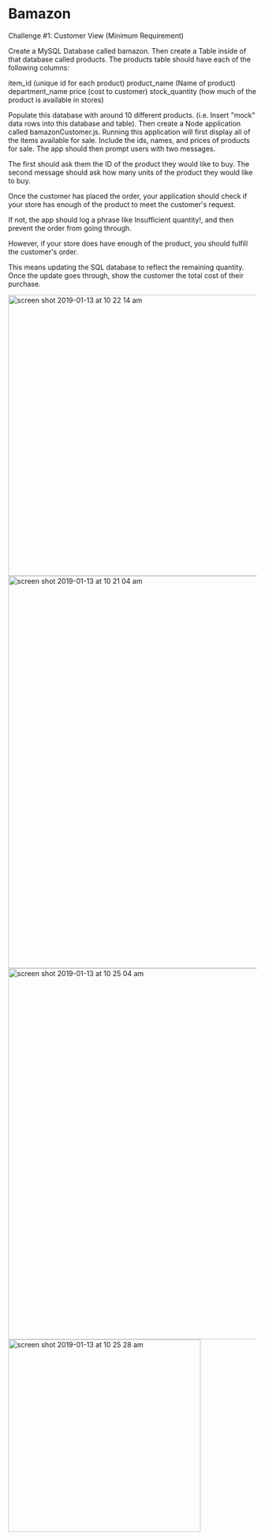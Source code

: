 # Bamazon
Challenge #1: Customer View (Minimum Requirement)


Create a MySQL Database called bamazon.
Then create a Table inside of that database called products.
The products table should have each of the following columns:



item_id (unique id for each product)
product_name (Name of product)
department_name
price (cost to customer)
stock_quantity (how much of the product is available in stores)



Populate this database with around 10 different products. (i.e. Insert "mock" data rows into this database and table).
Then create a Node application called bamazonCustomer.js. Running this application will first display all of the items available for sale. Include the ids, names, and prices of products for sale.
The app should then prompt users with two messages.



The first should ask them the ID of the product they would like to buy.
The second message should ask how many units of the product they would like to buy.



Once the customer has placed the order, your application should check if your store has enough of the product to meet the customer's request.



If not, the app should log a phrase like Insufficient quantity!, and then prevent the order from going through.



However, if your store does have enough of the product, you should fulfill the customer's order.


This means updating the SQL database to reflect the remaining quantity.
Once the update goes through, show the customer the total cost of their purchase.

<img width="569" alt="screen shot 2019-01-13 at 10 22 14 am" src="https://user-images.githubusercontent.com/43393527/51087786-2b551f00-171d-11e9-8bf6-02a6e394d68b.png">

<img width="795" alt="screen shot 2019-01-13 at 10 21 04 am" src="https://user-images.githubusercontent.com/43393527/51087793-360fb400-171d-11e9-8496-3272e9c12155.png">



<img width="752" alt="screen shot 2019-01-13 at 10 25 04 am" src="https://user-images.githubusercontent.com/43393527/51087827-a3234980-171d-11e9-9fe2-da7d7ea3e6fb.png">

<img width="390" alt="screen shot 2019-01-13 at 10 25 28 am" src="https://user-images.githubusercontent.com/43393527/51087831-a8809400-171d-11e9-9408-b7588c08a4a6.png">
